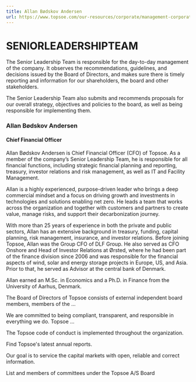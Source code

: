 ```yaml
---
title: Allan Bødskov Andersen
url: https://www.topsoe.com/our-resources/corporate/management-corporate-governance/allan-bødskov-andersen#main-content
---
```


# SENIORLEADERSHIPTEAM

The Senior Leadership Team is responsible for the day-to-day management of the company. It observes the recommendations, guidelines, and decisions issued by the Board of Directors, and makes sure there is timely reporting and information for our shareholders, the board and other stakeholders.

The Senior Leadership Team also submits and recommends proposals for our overall strategy, objectives and policies to the board, as well as being responsible for implementing them.

### Allan Bødskov Andersen

#### Chief Financial Officer

Allan Bødskov Andersen is Chief Financial Officer (CFO) of Topsoe. As a member of the company’s Senior Leadership Team, he is responsible for all financial functions, including strategic financial planning and reporting, treasury, investor relations and risk management, as well as IT and Facility Management.

Allan is a highly experienced, purpose-driven leader who brings a deep commercial mindset and a focus on driving growth and investments in technologies and solutions enabling net zero. He leads a team that works across the organization and together with customers and partners to create value, manage risks, and support their decarbonization journey.

With more than 25 years of experience in both the private and public sectors, Allan has an extensive background in treasury, funding, capital planning, risk management, insurance, and investor relations. Before joining Topsoe, Allan was the Group CFO of DLF Group. He also served as CFO Onshore and Head of Investor Relations at Ørsted, where he had been part of the finance division since 2006 and was responsible for the financial aspects of wind, solar and energy storage projects in Europe, US, and Asia. Prior to that, he served as Advisor at the central bank of Denmark.

Allan earned an M.Sc. in Economics and a Ph.D. in Finance from the University of Aarhus, Denmark.

The Board of Directors of Topsoe consists of external independent board members, members of the ...

We are committed to being compliant, transparent, and responsible in everything we do. Topsoe ...

The Topsoe code of conduct is implemented throughout the organization.

Find Topsoe's latest annual reports.

Our goal is to service the capital markets with open, reliable and correct information.

List and members of committees under the Topsoe A/S Board